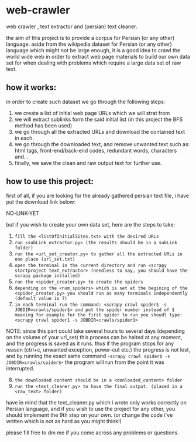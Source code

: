 web-crawler
===========
web crawler , text extractor and (persian) text cleaner.

the aim of this project is to provide a corpus for Persian (or any other) language.
aside from the wikipedia dataset for Persian (or any other) language which might not be large enough, it is a good idea to crawl the world wide web in order to extract web page materials to build our own data set for when dealing with problems which require a large data set of raw text.

how it works:
-----------------------
in order to create such dataset we go through the following steps:
1. we create a list of initial web page URLs which we will strat from
2. we will extract sublinks form the said initial list (in this project the BFS method has been used)
3. we go through all the extracted URLs and download the contained text in each.
4. we go through the downloaded text, and remove unwanted text such as: html tags, front-end/back-end codes, redundant words, characters and...
5. finally, we save the clean and raw output text for further use.

how to use this project:
-----------------------
first of all, if you are looking for the already gathered persian text file, i have put the download link below:

NO-LINK-YET

but if you wish to create your own data set, here are the steps to take:

1. `fill the <listOfInitialSites.txt> with the desired URLs`
2. `run <subLink_extractor.py> (the results should be in a subLink folder)`
3. `run the <url_set_creator.py> to gather all the extracted URLs in one place (url_set.txt)`
4. `open the terminal in the current directory and run <scrapy startproject text_extractor> (needless to say, you should have the scrapy package installed)`
5. `run the <spider_creator.py> to create the spiders`
6. `depending on the <num_spiders> which is set at the begining of the <spider_creator.py> you should run as many terminals independently (default value is 7)`
7. `in each terminal run the command: <scrapy crawl spider$ -s JOBDIR=crawls/spider$> and put the spider number instead of $ meaning for example for the first spider to run you shoudl type: <scrapy crawl spider1 -s JOBDIR=crawls/spider1>`

NOTE: since this part could take several hours to several days (depending on the volume of your url_set) this process can be halted at any moment, and the progress is saved as it runs. thus if the program stops for any reason (ctrl+c, unwanted exception, power-cut etc.) the progress is not lost, and by running the exact same command -`scrapy crawl spider$ -s JOBDIR=crawls/spider$`- the program will run from the point it was interrupted.

8. `the downloaded content should be in a <donloaded_content> folder`
9. `run the <text_cleaner.py> to have the final output. (placed in a <raw_text> folder)`

have in mind that the text_cleaner.py which i wrote only works correctly on Persian language, and if you wish to use the project for any other, you should implement the 9th step on your own. (or change the code i've written which is not as hard as you might think!)

please fill free to dm me if you come across any problems or questions.

